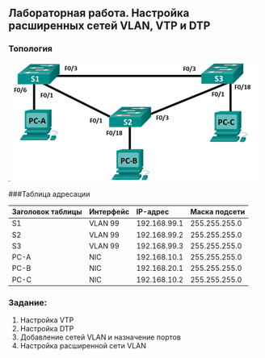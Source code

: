 ## Лабораторная работа. Настройка расширенных сетей VLAN, VTP и DTP

### Топология
![](topology.png)

###Таблица адресации

|Заголовок таблицы	|Интерфейс |IP-адрес	   |Маска подсети|
|:------------------|:---------|:------------|:------------|
|S1	                |VLAN 99	 |192.168.99.1 |255.255.255.0|
|S2	                |VLAN 99	 |192.168.99.2 |255.255.255.0|
|S3	                |VLAN 99	 |192.168.99.3 |255.255.255.0|
|PC-A	              |NIC	     |192.168.10.1 |255.255.255.0|
|PC-B	              |NIC	     |192.168.20.1 |255.255.255.0|
|PC-C               |NIC	     |192.168.10.2 |255.255.255.0|

###  Задание:
1. Настройка VTP
2. Настройка DTP
3. Добавление сетей VLAN и назначение портов
4. Настройка расширенной сети VLAN
